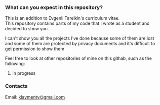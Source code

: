 ### What can you expect in this repository?

This is an addition to Evgenii Tarelkin's curriculum vitae. <br>
This repository contains parts of my code that I wrote as a student and decided to show you.

I can't show you all the projects I've done because some of them are lost and some of them are protected by privacy documents and  it's difficult to get permission to show them

Feel free to look at other repositories of mine on this githab, such as the following:<br>
1. in progress

### Contacts
Email: klaymentv@gmail.com
